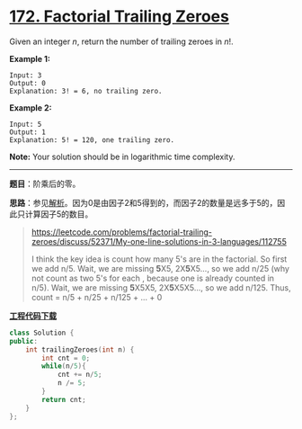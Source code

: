 # [172. Factorial Trailing Zeroes](https://leetcode.com/problems/factorial-trailing-zeroes/)

Given an integer *n*, return the number of trailing zeroes in *n*!.

**Example 1:**

```
Input: 3
Output: 0
Explanation: 3! = 6, no trailing zero.
```

**Example 2:**

```
Input: 5
Output: 1
Explanation: 5! = 120, one trailing zero.
```

**Note:** Your solution should be in logarithmic time complexity.

-----

**题目**：阶乘后的零。

**思路**：参见[解析](https://leetcode.com/problems/factorial-trailing-zeroes/discuss/52371/My-one-line-solutions-in-3-languages)。因为0是由因子2和5得到的，而因子2的数量是远多于5的，因此只计算因子5的数目。

> https://leetcode.com/problems/factorial-trailing-zeroes/discuss/52371/My-one-line-solutions-in-3-languages/112755
>
> I think the key idea is count how many 5's are in the factorial.
> So first we add n/5.
> Wait, we are missing **5**X5, 2X**5**X5..., so we add n/25 (why not count as two 5's for each , because one is already counted in n/5).
> Wait, we are missing **5**X5X5, 2X**5**X5X5..., so we add n/125.
> Thus, count = n/5 + n/25 + n/125 + ... + 0

[**工程代码下载**](https://github.com/shenkh/leetcode)

```cpp
class Solution {
public:
    int trailingZeroes(int n) {
        int cnt = 0;
        while(n/5){
            cnt += n/5;
            n /= 5;
        }
        return cnt;
    }
};
```

